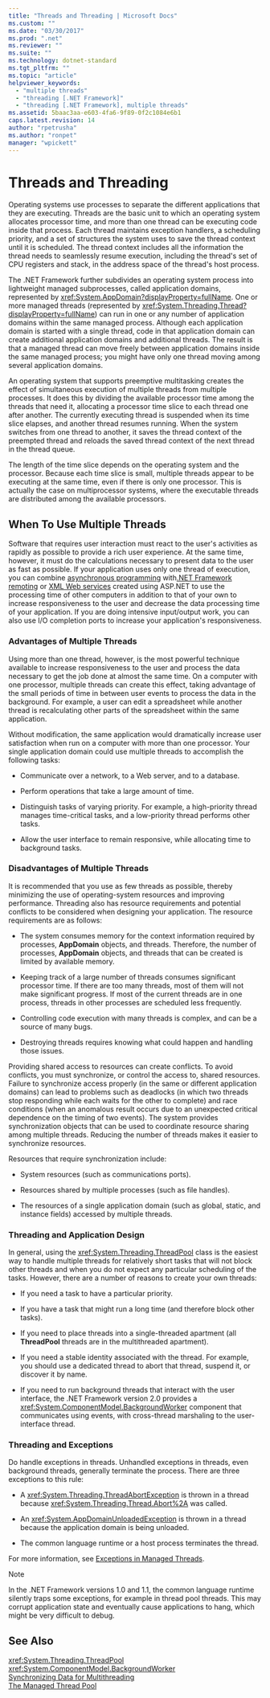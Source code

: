 ```yaml
---
title: "Threads and Threading | Microsoft Docs"
ms.custom: ""
ms.date: "03/30/2017"
ms.prod: ".net"
ms.reviewer: ""
ms.suite: ""
ms.technology: dotnet-standard
ms.tgt_pltfrm: ""
ms.topic: "article"
helpviewer_keywords: 
  - "multiple threads"
  - "threading [.NET Framework]"
  - "threading [.NET Framework], multiple threads"
ms.assetid: 5baac3aa-e603-4fa6-9f89-0f2c1084e6b1
caps.latest.revision: 14
author: "rpetrusha"
ms.author: "ronpet"
manager: "wpickett"
---
```

# Threads and Threading
Operating systems use processes to separate the different applications that they are executing. Threads are the basic unit to which an operating system allocates processor time, and more than one thread can be executing code inside that process. Each thread maintains exception handlers, a scheduling priority, and a set of structures the system uses to save the thread context until it is scheduled. The thread context includes all the information the thread needs to seamlessly resume execution, including the thread's set of CPU registers and stack, in the address space of the thread's host process.  
  
 The .NET Framework further subdivides an operating system process into lightweight managed subprocesses, called application domains, represented by <xref:System.AppDomain?displayProperty=fullName>. One or more managed threads (represented by <xref:System.Threading.Thread?displayProperty=fullName>) can run in one or any number of application domains within the same managed process. Although each application domain is started with a single thread, code in that application domain can create additional application domains and additional threads. The result is that a managed thread can move freely between application domains inside the same managed process; you might have only one thread moving among several application domains.  
  
 An operating system that supports preemptive multitasking creates the effect of simultaneous execution of multiple threads from multiple processes. It does this by dividing the available processor time among the threads that need it, allocating a processor time slice to each thread one after another. The currently executing thread is suspended when its time slice elapses, and another thread resumes running. When the system switches from one thread to another, it saves the thread context of the preempted thread and reloads the saved thread context of the next thread in the thread queue.  
  
 The length of the time slice depends on the operating system and the processor. Because each time slice is small, multiple threads appear to be executing at the same time, even if there is only one processor. This is actually the case on multiprocessor systems, where the executable threads are distributed among the available processors.  
  
## When To Use Multiple Threads  
 Software that requires user interaction must react to the user's activities as rapidly as possible to provide a rich user experience. At the same time, however, it must do the calculations necessary to present data to the user as fast as possible. If your application uses only one thread of execution, you can combine [asynchronous programming](../../../docs/standard/asynchronous-programming-patterns/calling-synchronous-methods-asynchronously.md) with[.NET Framework remoting](http://msdn.microsoft.com/en-us/eccb1d31-0a22-417a-97fd-f4f1f3aa4462) or [XML Web services](https://msdn.microsoft.com/library/7bkzywba(v=vs.100).aspx) created using ASP.NET to use the processing time of other computers in addition to that of your own to increase responsiveness to the user and decrease the data processing time of your application. If you are doing intensive input/output work, you can also use I/O completion ports to increase your application's responsiveness.  
  
### Advantages of Multiple Threads  
 Using more than one thread, however, is the most powerful technique available to increase responsiveness to the user and process the data necessary to get the job done at almost the same time. On a computer with one processor, multiple threads can create this effect, taking advantage of the small periods of time in between user events to process the data in the background. For example, a user can edit a spreadsheet while another thread is recalculating other parts of the spreadsheet within the same application.  
  
 Without modification, the same application would dramatically increase user satisfaction when run on a computer with more than one processor. Your single application domain could use multiple threads to accomplish the following tasks:  
  
-   Communicate over a network, to a Web server, and to a database.  
  
-   Perform operations that take a large amount of time.  
  
-   Distinguish tasks of varying priority. For example, a high-priority thread manages time-critical tasks, and a low-priority thread performs other tasks.  
  
-   Allow the user interface to remain responsive, while allocating time to background tasks.  
  
### Disadvantages of Multiple Threads  
 It is recommended that you use as few threads as possible, thereby minimizing the use of operating-system resources and improving performance. Threading also has resource requirements and potential conflicts to be considered when designing your application. The resource requirements are as follows:  
  
-   The system consumes memory for the context information required by processes, **AppDomain** objects, and threads. Therefore, the number of processes, **AppDomain** objects, and threads that can be created is limited by available memory.  
  
-   Keeping track of a large number of threads consumes significant processor time. If there are too many threads, most of them will not make significant progress. If most of the current threads are in one process, threads in other processes are scheduled less frequently.  
  
-   Controlling code execution with many threads is complex, and can be a source of many bugs.  
  
-   Destroying threads requires knowing what could happen and handling those issues.  
  
 Providing shared access to resources can create conflicts. To avoid conflicts, you must synchronize, or control the access to, shared resources. Failure to synchronize access properly (in the same or different application domains) can lead to problems such as deadlocks (in which two threads stop responding while each waits for the other to complete) and race conditions (when an anomalous result occurs due to an unexpected critical dependence on the timing of two events). The system provides synchronization objects that can be used to coordinate resource sharing among multiple threads. Reducing the number of threads makes it easier to synchronize resources.  
  
 Resources that require synchronization include:  
  
-   System resources (such as communications ports).  
  
-   Resources shared by multiple processes (such as file handles).  
  
-   The resources of a single application domain (such as global, static, and instance fields) accessed by multiple threads.  
  
### Threading and Application Design  
 In general, using the <xref:System.Threading.ThreadPool> class is the easiest way to handle multiple threads for relatively short tasks that will not block other threads and when you do not expect any particular scheduling of the tasks. However, there are a number of reasons to create your own threads:  
  
-   If you need a task to have a particular priority.  
  
-   If you have a task that might run a long time (and therefore block other tasks).  
  
-   If you need to place threads into a single-threaded apartment (all **ThreadPool** threads are in the multithreaded apartment).  
  
-   If you need a stable identity associated with the thread. For example, you should use a dedicated thread to abort that thread, suspend it, or discover it by name.  
  
-   If you need to run background threads that interact with the user interface, the .NET Framework version 2.0 provides a <xref:System.ComponentModel.BackgroundWorker> component that communicates using events, with cross-thread marshaling to the user-interface thread.  
  
### Threading and Exceptions  
 Do handle exceptions in threads. Unhandled exceptions in threads, even background threads, generally terminate the process. There are three exceptions to this rule:  
  
-   A <xref:System.Threading.ThreadAbortException> is thrown in a thread because <xref:System.Threading.Thread.Abort%2A> was called.  
  
-   An <xref:System.AppDomainUnloadedException> is thrown in a thread because the application domain is being unloaded.  
  
-   The common language runtime or a host process terminates the thread.  
  
 For more information, see [Exceptions in Managed Threads](../../../docs/standard/threading/exceptions-in-managed-threads.md).  
  
> [!NOTE]
>  In the .NET Framework versions 1.0 and 1.1, the common language runtime silently traps some exceptions, for example in thread pool threads. This may corrupt application state and eventually cause applications to hang, which might be very difficult to debug.  
  
## See Also  
 <xref:System.Threading.ThreadPool>   
 <xref:System.ComponentModel.BackgroundWorker>   
 [Synchronizing Data for Multithreading](../../../docs/standard/threading/synchronizing-data-for-multithreading.md)   
 [The Managed Thread Pool](../../../docs/standard/threading/the-managed-thread-pool.md)
